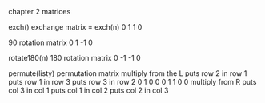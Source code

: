 chapter 2 matrices

exch()
exchange matrix = exch(n)
 0  1
 1  0

90 rotation matrix 
 0   1
-1   0

rotate180(n)
180 rotation matrix
 0 -1
-1  0

permute(listy)
permutation matrix
multiply from the L
puts row 2 in row 1 
puts row 1 in row 3
puts row 3 in row 2
0 1 0
0 0 1
1 0 0
multiply from R
puts col 3 in col 1
puts col 1 in col 2
puts col 2 in col 3
